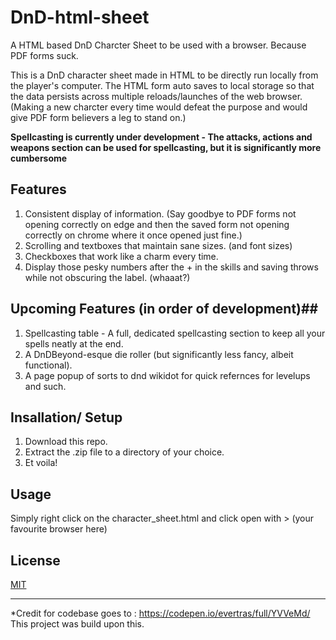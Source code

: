 # DnD-html-sheet #
A HTML based DnD Charcter Sheet to be used with a browser. Because PDF forms suck.

This is a DnD character sheet made in HTML to be directly run locally from the player's computer. The HTML form auto saves to local storage so that the data persists across multiple reloads/launches of the web browser. (Making a new charcter every time would defeat the purpose and would give PDF form believers a leg to stand on.)


**Spellcasting is currently under development - The attacks, actions and weapons section can be used for spellcasting, but it is significantly more cumbersome**

## Features ##
1. Consistent display of information. (Say goodbye to PDF forms not opening correctly on edge and then the saved form not opening correctly on chrome where it once opened just fine.)
2. Scrolling and textboxes that maintain sane sizes. (and font sizes)
3. Checkboxes that work like a charm every time.
4. Display those pesky numbers after the + in the skills and saving throws while not obscuring the label. (whaaat?)

## Upcoming Features (in order of development)##
1. Spellcasting table - A full, dedicated spellcasting section to keep all your spells neatly at the end.
2. A DnDBeyond-esque die roller (but significantly less fancy, albeit functional).
3. A page popup of sorts to dnd wikidot for quick refernces for levelups and such.

## Insallation/ Setup ##
1. Download this repo.
2. Extract the .zip file to a directory of your choice.
3. Et voila!

## Usage ##
Simply right click on the character_sheet.html and click open with > (your favourite browser here)

## License ##
[MIT](https://github.com/vibhav1011/DnD-html-sheet/blob/main/LICENSE) 

--------------------------------------------------------------------------------------------------------
*Credit for codebase goes to : https://codepen.io/evertras/full/YVVeMd/   This project was build upon this.

